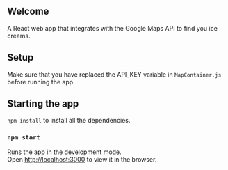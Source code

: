 ## Welcome

A React web app that integrates with the Google Maps API to find you ice creams.

## Setup

Make sure that you have replaced the API_KEY variable in `MapContainer.js` before running the app.

## Starting the app

`npm install` to install all the dependencies.

### `npm start`

Runs the app in the development mode.<br>
Open [http://localhost:3000](http://localhost:3000) to view it in the browser.
